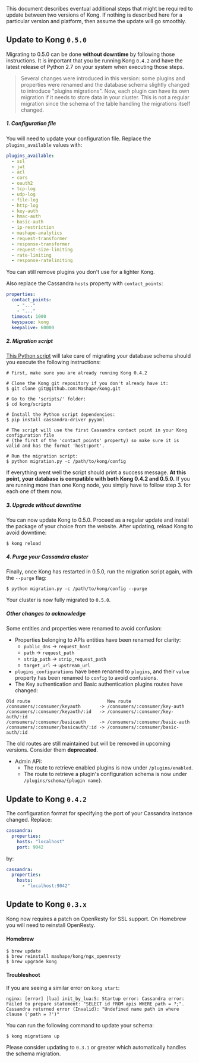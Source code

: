 This document describes eventual additional steps that might be required to update between two versions of Kong. If nothing is described here for a particular version and platform, then assume the update will go smoothly.

## Update to Kong `0.5.0`

Migrating to 0.5.0 can be done **without downtime** by following those instructions. It is important that you be running Kong `0.4.2` and have the latest release of Python 2.7 on your system when executing those steps.

> Several changes were introduced in this version: some plugins and properties were renamed and the database schema slightly changed to introduce "plugins migrations". Now, each plugin can have its own migration if it needs to store data in your cluster. This is not a regular migration since the schema of the table handling the migrations itself changed.

##### 1. Configuration file

You will need to update your configuration file. Replace the `plugins_available` values with:

```yaml
plugins_available:
  - ssl
  - jwt
  - acl
  - cors
  - oauth2
  - tcp-log
  - udp-log
  - file-log
  - http-log
  - key-auth
  - hmac-auth
  - basic-auth
  - ip-restriction
  - mashape-analytics
  - request-transformer
  - response-transformer
  - request-size-limiting
  - rate-limiting
  - response-ratelimiting
```

You can still remove plugins you don't use for a lighter Kong.

Also replace the Cassandra `hosts` property with `contact_points`:

```yaml
properties:
  contact_points:
    - "..."
    - "..."
  timeout: 1000
  keyspace: kong
  keepalive: 60000
```

##### 2. Migration script

[This Python script](/scripts/migration.py) will take care of migrating your database schema should you execute the following instructions:

```shell
# First, make sure you are already running Kong 0.4.2

# Clone the Kong git repository if you don't already have it:
$ git clone git@github.com:Mashape/kong.git

# Go to the 'scripts/' folder:
$ cd kong/scripts

# Install the Python script dependencies:
$ pip install cassandra-driver pyyaml

# The script will use the first Cassandra contact point in your Kong configuration file
# (the first of the 'contact_points' property) so make sure it is valid and has the format 'host:port'.

# Run the migration script:
$ python migration.py -c /path/to/kong/config
```

If everything went well the script should print a success message. **At this point, your database is compatible with both Kong 0.4.2 and 0.5.0.** If you are running more than one Kong node, you simply have to follow step 3. for each one of them now.

##### 3. Upgrade without downtime

You can now update Kong to 0.5.0. Proceed as a regular update and install the package of your choice from the website. After updating, reload Kong to avoid downtime:

```shell
$ kong reload
```

##### 4. Purge your Cassandra cluster

Finally, once Kong has restarted in 0.5.0, run the migration script again, with the `--purge` flag:

```shell
$ python migration.py -c /path/to/kong/config --purge
```

Your cluster is now fully migrated to `0.5.0`.

##### Other changes to acknowledge

Some entities and properties were renamed to avoid confusion:

- Properties belonging to APIs entities have been renamed for clarity:
  - `public_dns` -> `request_host`
  - `path` -> `request_path`
  - `strip_path` -> `strip_request_path`
  - `target_url` -> `upstream_url`
- `plugins_configurations` have been renamed to `plugins`, and their `value` property has been renamed to `config` to avoid confusions.
- The Key authentication and Basic authentication plugins routes have changed:

```
Old route                             New route
/consumers/:consumer/keyauth       -> /consumers/:consumer/key-auth
/consumers/:consumer/keyauth/:id   -> /consumers/:consumer/key-auth/:id
/consumers/:consumer/basicauth     -> /consumers/:consumer/basic-auth
/consumers/:consumer/basicauth/:id -> /consumers/:consumer/basic-auth/:id
```

The old routes are still maintained but will be removed in upcoming versions. Consider them **deprecated**.

- Admin API:
  - The route to retrieve enabled plugins is now under `/plugins/enabled`.
  - The route to retrieve a plugin's configuration schema is now under `/plugins/schema/{plugin name}`.

## Update to Kong `0.4.2`

The configuration format for specifying the port of your Cassandra instance changed. Replace:

```yaml
cassandra:
  properties:
    hosts: "localhost"
    port: 9042
```

by:

```yaml
cassandra:
  properties:
    hosts:
      - "localhost:9042"
```

## Update to Kong `0.3.x`

Kong now requires a patch on OpenResty for SSL support. On Homebrew you will need to reinstall OpenResty.

#### Homebrew

```shell
$ brew update
$ brew reinstall mashape/kong/ngx_openresty
$ brew upgrade kong
```

#### Troubleshoot

If you are seeing a similar error on `kong start`:

```
nginx: [error] [lua] init_by_lua:5: Startup error: Cassandra error: Failed to prepare statement: "SELECT id FROM apis WHERE path = ?;". Cassandra returned error (Invalid): "Undefined name path in where clause ('path = ?')"
```

You can run the following command to update your schema:

```
$ kong migrations up
```

Please consider updating to `0.3.1` or greater which automatically handles the schema migration.
